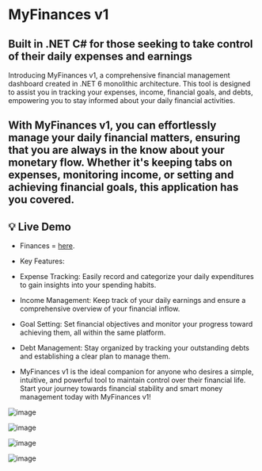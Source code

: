 # MyFinances v1

## Built in .NET C# for those seeking to take control of their daily expenses and earnings
Introducing MyFinances v1, a comprehensive financial management dashboard created in .NET 6 monolithic architecture. This tool is designed to assist you in tracking your expenses, income, financial goals, and debts, empowering you to stay informed about your daily financial activities.

## With MyFinances v1, you can effortlessly manage your daily financial matters, ensuring that you are always in the know about your monetary flow. Whether it's keeping tabs on expenses, monitoring income, or setting and achieving financial goals, this application has you covered.

## :bulb: Live Demo

- Finances = [here](<https://myfinances.portfolioluan.shop/>).
  
- Key Features:

- Expense Tracking: Easily record and categorize your daily expenditures to gain insights into your spending habits.

- Income Management: Keep track of your daily earnings and ensure a comprehensive overview of your financial inflow.

- Goal Setting: Set financial objectives and monitor your progress toward achieving them, all within the same platform.

- Debt Management: Stay organized by tracking your outstanding debts and establishing a clear plan to manage them.

- MyFinances v1 is the ideal companion for anyone who desires a simple, intuitive, and powerful tool to maintain control over their financial life. Start your journey towards financial stability and smart money management today with MyFinances v1!

![image](https://user-images.githubusercontent.com/100293387/190882650-50fe6134-feca-4198-b171-582fe9e78c3c.png)

![image](https://user-images.githubusercontent.com/100293387/190882679-f9ffd605-7f0a-472e-bcb7-618a73a873ef.png)

![image](https://user-images.githubusercontent.com/100293387/190882684-18db1cf4-33ee-4c20-9100-ecd4d82c53f7.png)

![image](https://user-images.githubusercontent.com/100293387/190882687-9eab1855-83cd-4fca-a990-7bf06dd191cb.png)
